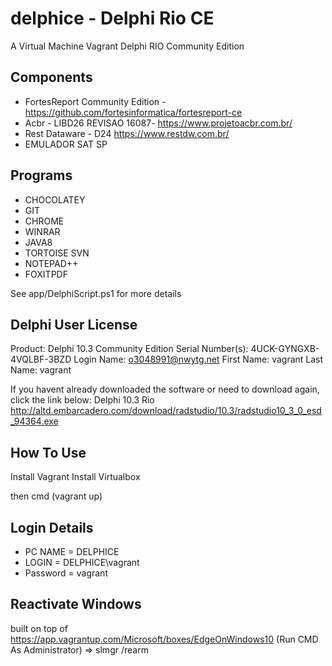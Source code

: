 # delphice - Delphi Rio CE
A Virtual Machine Vagrant Delphi RIO Community Edition

## Components
* FortesReport Community Edition - https://github.com/fortesinformatica/fortesreport-ce
* Acbr                           - LIBD26 REVISAO 16087- https://www.projetoacbr.com.br/
* Rest Dataware                  - D24 https://www.restdw.com.br/
* EMULADOR SAT SP

## Programs
* CHOCOLATEY
* GIT
* CHROME
* WINRAR
* JAVA8
* TORTOISE SVN
* NOTEPAD++
* FOXITPDF

See app/DelphiScript.ps1 for more details

## Delphi User License
Product: Delphi 10.3 Community Edition 
Serial Number(s): 4UCK-GYNGXB-4VQLBF-3BZD 
Login Name: o3048991@nwytg.net 
First Name: vagrant 
Last Name: vagrant 

If you havent already downloaded the software or need to download again, click the link below: 
Delphi 10.3 Rio 
http://altd.embarcadero.com/download/radstudio/10.3/radstudio10_3_0_esd_94364.exe

## How To Use
Install Vagrant
Install Virtualbox

then cmd (vagrant up)

## Login Details
* PC NAME  = DELPHICE
* LOGIN    = DELPHICE\vagrant
* Password = vagrant

## Reactivate Windows
built on top of https://app.vagrantup.com/Microsoft/boxes/EdgeOnWindows10
(Run CMD As Administrator) => slmgr /rearm 